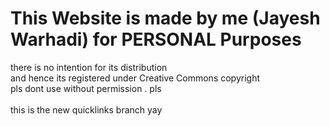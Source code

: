 # This Website is made by me (Jayesh Warhadi) for PERSONAL Purposes <br>
there is no intention for its distribution <br>
and hence its registered under Creative Commons copyright <br>
pls dont use without permission . pls
<br><br> 
this is the new quicklinks branch
yay